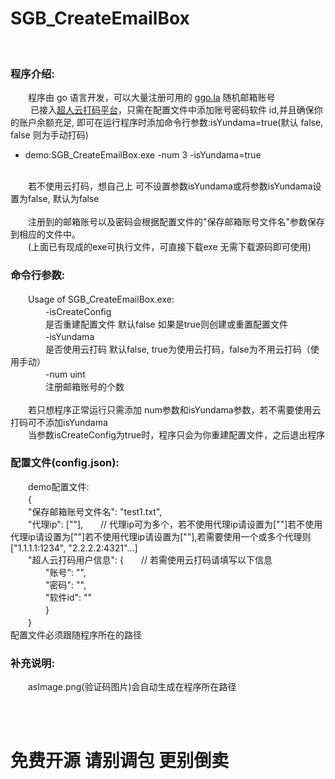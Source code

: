 # SGB_CreateEmailBox

<br>

### 程序介绍:  

　　程序由 go 语言开发，可以大量注册可用的 [ggo.la](https://mail.ggo.net/) 随机邮箱账号<br>　　
已接入[超人云打码平台](http://www.chaorendama.com/)，只需在配置文件中添加账号密码软件 id,并且确保你的账户余额充足, 即可在运行程序时添加命令行参数:isYundama=true(默认 false, false 则为手动打码)  
+ demo:SGB_CreateEmailBox.exe -num 3 -isYundama=true  
<br>
　　若不使用云打码，想自己上 可不设置参数isYundama或将参数isYundama设置为false, 默认为false
<br><br>
  　　注册到的邮箱账号以及密码会根据配置文件的"保存邮箱账号文件名"参数保存到相应的文件中。
    <br>
　　(上面已有现成的exe可执行文件，可直接下载exe 无需下载源码即可使用)

### 命令行参数:  
　　Usage of SGB_CreateEmailBox.exe:  
　　　　-isCreateConfig  
　　　　是否重建配置文件 默认false  如果是true则创建或重置配置文件  
　　　　-isYundama  
　　　　是否使用云打码 默认false, true为使用云打码，false为不用云打码（使用手动）  
　　　　-num uint  
　　　　注册邮箱账号的个数  
    <br>
　　若只想程序正常运行只需添加 num参数和isYundama参数，若不需要使用云打码可不添加isYundama  
    　　当参数isCreateConfig为true时，程序只会为你重建配置文件，之后退出程序
<br>


### 配置文件(config.json):  
　　demo配置文件:  <br>　　{  
　　"保存邮箱账号文件名": "test1.txt",  
　　"代理ip": [""],　　// 代理ip可为多个，若不使用代理ip请设置为[""]若不使用代理ip请设置为[""]若不使用代理ip请设置为[""],若需要使用一个或多个代理则["1.1.1.1:1234", "2.2.2.2:4321"...]  
　　"超人云打码用户信息": {　　// 若需使用云打码请填写以下信息  
　　　　"账号": "",  
　　　　"密码": "",  
　　　　"软件id": ""  
　　　　}  
　　}  
  配置文件必须跟随程序所在的路径
  <br>

### 补充说明:  
　　asImage.png(验证码图片)会自动生成在程序所在路径

<br>
<br>

# 免费开源 请别调包 更别倒卖
